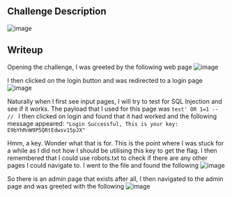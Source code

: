 ## Challenge Description
![image](https://github.com/1-Xenon/ctf-archives/assets/110148117/fe2db848-edca-400e-835d-c2f8e2540435)

## Writeup
Opening the challenge, I was greeted by the following web page
![image](https://github.com/1-Xenon/ctf-archives/assets/110148117/30f23816-1bbc-4338-8c18-82fa59289ad1)

I then clicked on the login button and was redirected to a login page
![image](https://github.com/1-Xenon/ctf-archives/assets/110148117/cd8fb094-70ac-45ce-96c0-38d2cae0f649)

Naturally when I first see input pages, I will try to test for SQL Injection and see if it works. The payload that I used for this page was ```test' OR 1=1 -- // ```
I then clicked on login and found that it had worked and the following message appeared:
```"Login Successful, This is your key: E9bYhRnW9P5QRtEdwsv15pJX"```

Hmm, a key. Wonder what that is for. This is the point where I was stuck for a while as I did not how I should be utilising this key to get the flag. I then remembered that I could use robots.txt to check if there are any other pages I could navigate to. I went to the file and found the following
![image](https://github.com/1-Xenon/ctf-archives/assets/110148117/51c13d55-f41f-45ec-8304-9f41d5d6d06a)

So there is an admin page that exists after all, I then navigated to the admin page and was greeted with the following
![image](https://github.com/1-Xenon/ctf-archives/assets/110148117/e2f5273a-1bb7-41d7-91b1-437b97a9e93a)


